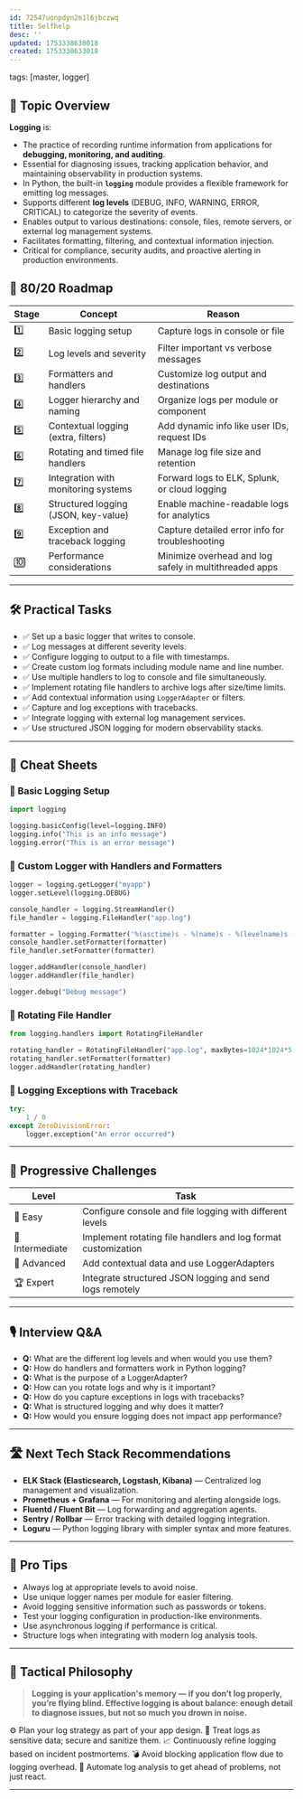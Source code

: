 ```yaml
---
id: 72547uonpdyn2m1l6jbczwq
title: Selfhelp
desc: ''
updated: 1753338638018
created: 1753338633018
---
```

tags: [master, logger]

## 📌 Topic Overview

**Logging** is:

* The practice of recording runtime information from applications for **debugging, monitoring, and auditing**.
* Essential for diagnosing issues, tracking application behavior, and maintaining observability in production systems.
* In Python, the built-in **`logging`** module provides a flexible framework for emitting log messages.
* Supports different **log levels** (DEBUG, INFO, WARNING, ERROR, CRITICAL) to categorize the severity of events.
* Enables output to various destinations: console, files, remote servers, or external log management systems.
* Facilitates formatting, filtering, and contextual information injection.
* Critical for compliance, security audits, and proactive alerting in production environments.

## 🚀 80/20 Roadmap

| Stage | Concept                                | Reason                                              |
| ----- | ------------------------------------ | ---------------------------------------------------|
| 1️⃣   | Basic logging setup                   | Capture logs in console or file                      |
| 2️⃣   | Log levels and severity               | Filter important vs verbose messages                 |
| 3️⃣   | Formatters and handlers               | Customize log output and destinations                |
| 4️⃣   | Logger hierarchy and naming           | Organize logs per module or component                |
| 5️⃣   | Contextual logging (extra, filters)   | Add dynamic info like user IDs, request IDs          |
| 6️⃣   | Rotating and timed file handlers      | Manage log file size and retention                    |
| 7️⃣   | Integration with monitoring systems   | Forward logs to ELK, Splunk, or cloud logging        |
| 8️⃣   | Structured logging (JSON, key-value)  | Enable machine-readable logs for analytics           |
| 9️⃣   | Exception and traceback logging       | Capture detailed error info for troubleshooting      |
| 🔟    | Performance considerations            | Minimize overhead and log safely in multithreaded apps |

---

## 🛠️ Practical Tasks

* ✅ Set up a basic logger that writes to console.
* ✅ Log messages at different severity levels.
* ✅ Configure logging to output to a file with timestamps.
* ✅ Create custom log formats including module name and line number.
* ✅ Use multiple handlers to log to console and file simultaneously.
* ✅ Implement rotating file handlers to archive logs after size/time limits.
* ✅ Add contextual information using `LoggerAdapter` or filters.
* ✅ Capture and log exceptions with tracebacks.
* ✅ Integrate logging with external log management services.
* ✅ Use structured JSON logging for modern observability stacks.

---

## 🧾 Cheat Sheets

### 🔹 Basic Logging Setup

```python
import logging

logging.basicConfig(level=logging.INFO)
logging.info("This is an info message")
logging.error("This is an error message")
````

### 🔹 Custom Logger with Handlers and Formatters

```python
logger = logging.getLogger("myapp")
logger.setLevel(logging.DEBUG)

console_handler = logging.StreamHandler()
file_handler = logging.FileHandler("app.log")

formatter = logging.Formatter('%(asctime)s - %(name)s - %(levelname)s - %(message)s')
console_handler.setFormatter(formatter)
file_handler.setFormatter(formatter)

logger.addHandler(console_handler)
logger.addHandler(file_handler)

logger.debug("Debug message")
```

### 🔹 Rotating File Handler

```python
from logging.handlers import RotatingFileHandler

rotating_handler = RotatingFileHandler("app.log", maxBytes=1024*1024*5, backupCount=3)
rotating_handler.setFormatter(formatter)
logger.addHandler(rotating_handler)
```

### 🔹 Logging Exceptions with Traceback

```python
try:
    1 / 0
except ZeroDivisionError:
    logger.exception("An error occurred")
```

---

## 🎯 Progressive Challenges

| Level           | Task                                                          |
| --------------- | ------------------------------------------------------------- |
| 🥉 Easy         | Configure console and file logging with different levels      |
| 🥈 Intermediate | Implement rotating file handlers and log format customization |
| 🥇 Advanced     | Add contextual data and use LoggerAdapters                    |
| 🏆 Expert       | Integrate structured JSON logging and send logs remotely      |

---

## 🎙️ Interview Q\&A

* **Q:** What are the different log levels and when would you use them?
* **Q:** How do handlers and formatters work in Python logging?
* **Q:** What is the purpose of a LoggerAdapter?
* **Q:** How can you rotate logs and why is it important?
* **Q:** How do you capture exceptions in logs with tracebacks?
* **Q:** What is structured logging and why does it matter?
* **Q:** How would you ensure logging does not impact app performance?

---

## 🛣️ Next Tech Stack Recommendations

* **ELK Stack (Elasticsearch, Logstash, Kibana)** — Centralized log management and visualization.
* **Prometheus + Grafana** — For monitoring and alerting alongside logs.
* **Fluentd / Fluent Bit** — Log forwarding and aggregation agents.
* **Sentry / Rollbar** — Error tracking with detailed logging integration.
* **Loguru** — Python logging library with simpler syntax and more features.

---

## 🧠 Pro Tips

* Always log at appropriate levels to avoid noise.
* Use unique logger names per module for easier filtering.
* Avoid logging sensitive information such as passwords or tokens.
* Test your logging configuration in production-like environments.
* Use asynchronous logging if performance is critical.
* Structure logs when integrating with modern log analysis tools.

---

## 🧬 Tactical Philosophy

> **Logging is your application's memory — if you don’t log properly, you’re flying blind. Effective logging is about balance: enough detail to diagnose issues, but not so much you drown in noise.**

⚙️ Plan your log strategy as part of your app design.
🔐 Treat logs as sensitive data; secure and sanitize them.
📈 Continuously refine logging based on incident postmortems.
💣 Avoid blocking application flow due to logging overhead.
🤖 Automate log analysis to get ahead of problems, not just react.

---
